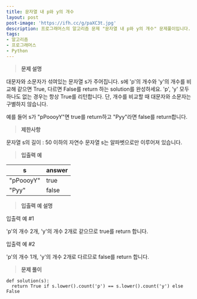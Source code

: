 ```yaml
---
title: 문자열 내 p와 y의 개수
layout: post
post-image: 'https://ifh.cc/g/paXC3t.jpg'
description: 프로그래머스의 알고리즘 문제 "문자열 내 p와 y의 개수" 문제풀이입니다.
tags:
- 알고리즘
- 프로그래머스
- Python
---
```



>**문제 설명**

대문자와 소문자가 섞여있는 문자열 s가 주어집니다. s에 'p'의 개수와 'y'의 개수를 비교해 같으면 True, 다르면 False를 return 하는 solution를 완성하세요. 'p', 'y' 모두 하나도 없는 경우는 항상 True를 리턴합니다. 단, 개수를 비교할 때 대문자와 소문자는 구별하지 않습니다.

예를 들어 s가 "pPoooyY"면 true를 return하고 "Pyy"라면 false를 return합니다.

>**제한사항**


문자열 s의 길이 : 50 이하의 자연수
문자열 s는 알파벳으로만 이루어져 있습니다.


>**입출력 예**

| s | answer |
|--|--|
| "pPoooyY" | true |
| "Pyy" | false |

>**입출력 예 설명**

입출력 예 #1

'p'의 개수 2개, 'y'의 개수 2개로 같으므로 true를 return 합니다.

입출력 예 #2

'p'의 개수 1개, 'y'의 개수 2개로 다르므로 false를 return 합니다.

>**문제 풀이**

	def solution(s):
	  return True if s.lower().count('p') == s.lower().count('y') else False



